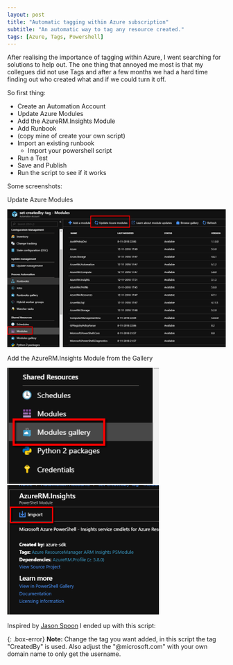 ```yaml
---
layout: post
title: "Automatic tagging within Azure subscription"
subtitle: "An automatic way to tag any resource created."
tags: [Azure, Tags, Powershell]
---
```


After realising the importance of tagging within Azure, I went searching for solutions to help out. The one thing that annoyed me most is that my collegues did not use Tags and after a few months we had a hard time finding out who created what and if we could turn it off.

So first thing:

- Create an Automation Account
- Update Azure Modules
- Add the AzureRM.Insights Module
- Add Runbook
- (copy mine of create your own script)
- Import an existing runbook
  - Import your powershell script
- Run a Test
- Save and Publish 
- Run the script to see if it works

Some screenshots:

Update Azure Modules
<tr>
<td> <img src="/img/azure-modules-update.png" alt="azure-modules-update"/> </td>
</tr>

Add the AzureRM.Insights Module from the Gallery
<tr>
<td> <img src="/img/azure-modules-gallery.png" alt="azure-modules-gallery" style="width: 350px;"/> </td>
<td> <img src="/img/azure-modules-import.png" alt="azure-modules-import" style="width: 350px;"/> </td>
</tr>

Inspired by [Jason Spoon](http://jasonpoon.ca/tagging-azure-resource-group-with-owners/) I ended up with this script:

{: .box-error}
**Note:** Change the tag you want added, in this script the tag "CreatedBy" is used.  Also adjust the "@microsoft.com" with your own domain name to only get the username.

<script src="https://gist.github.com/energetic-it/87ecbd1ffa428aed7abadc0d6d74b62d.js"></script>